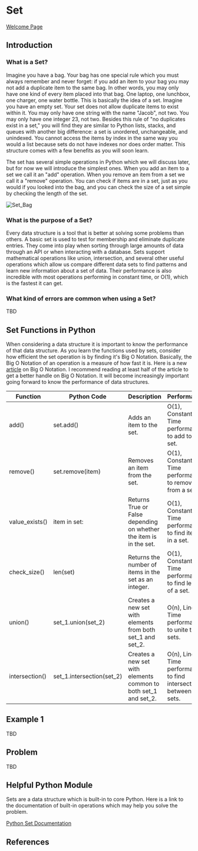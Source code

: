 # Set

[Welcome Page](https://github.com/Morthais/data_structure_final/blob/main/0-welcome.md)

## Introduction

### What is a Set?

Imagine you have a bag. Your bag has one special rule which you must always remember and never forget: if you add an item to your bag you may not add a duplicate item to the same bag. In other words, you may only have one kind of every item placed into that bag. One laptop, one lunchbox, one charger, one water bottle. This is basically the idea of a set. Imagine you have an empty set. Your set does not allow duplicate items to exist within it. You may only have one string with the name "Jacob", not two. You may only have one integer 23, not two. Besides this rule of "no duplicates exist in a set," you will find they are similar to Python lists, stacks, and queues with another big difference: a set is unordered, unchangeable, and unindexed. You cannot access the items by index in the same way you would a list because sets do not have indexes nor does order matter. This structure comes with a few benefits as you will soon learn.

The set has several simple operations in Python which we will discuss later, but for now we will introduce the simplest ones. When you add an item to a set we call it an "add" operation. When you remove an item from a set we call it a "remove" operation. You can check if items are in a set, just as you would if you looked into the bag, and you can check the size of a set simple by checking the length of the set.

![Set_Bag](https://user-images.githubusercontent.com/60240900/161175019-66556e73-f82d-477e-be64-d0e4b17f89a5.png)

### What is the purpose of a Set?

Every data structure is a tool that is better at solving some problems than others. A basic set is used to test for membership and eliminate duplicate entries. They come into play when sorting through large amounts of data through an API or when interacting with a database. Sets support mathematical operations like union, intersection, and several other useful operations which allow us compare different data sets to find patterns and learn new information about a set of data. Their performance is also incredible with most operations performing in constant time, or O(1), which is the fastest it can get.

### What kind of errors are common when using a Set?

TBD

## Set Functions in Python

When considering a data structure it is important to know the performance of that data structure. As you learn the functions used by sets, consider how efficient the set operation is by finding it's Big O Notation. Basically, the Big O Notation of an operation is a measure of how fast it is. Here is a new [article](https://medium.com/fintechexplained/time-complexities-of-python-data-structures-ddb7503790ef) on Big O Notation. I recommend reading at least half of the article to get a better handle on Big O Notation. It will become increasingly important going forward to know the performance of data structures.

|Function|Python Code|Description|Performance|
|---|---|---|---|
|add()|set.add()|Adds an item to the set.|O(1), Constant Time performance to add to a set.|
|remove()|set.remove(item)|Removes an item from the set.|O(1), Constant Time performance to remove from a set.|
|value_exists()|item in set:|Returns True or False depending on whether the item is in the set.|O(1), Constant Time performance to find item in a set.|
|check_size()|len(set)|Returns the number of items in the set as an integer.|O(1), Constant Time performance to find length of a set.|
|union()|set_1.union(set_2)|Creates a new set with elements from both set_1 and set_2.|O(n), Linear Time performance to unite two sets.|
|intersection()|set_1.intersection(set_2)|Creates a new set with elements common to both set_1 and set_2.|O(n), Linear Time performance to find intersection between two sets.|

## Example 1

TBD

## Problem

TBD

## Helpful Python Module

Sets are a data structure which is built-in to core Python. Here is a link to the documentation of built-in operations which may help you solve the problem.

[Python Set Documentation](https://docs.python.org/2/library/sets.html)

## References
